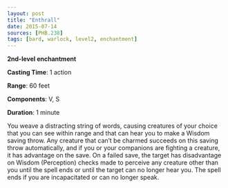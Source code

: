 ```yaml
---
layout: post
title: "Enthrall"
date: 2015-07-14
sources: [PHB.238]
tags: [bard, warlock, level2, enchantment]
---
```


**2nd-level enchantment**

**Casting Time**: 1 action

**Range**: 60 feet

**Components**: V, S

**Duration**: 1 minute

You weave a distracting string of words, causing creatures of your choice that you can see within range and that can hear you to make a Wisdom saving throw. Any creature that can’t be charmed succeeds on this saving throw automatically, and if you or your companions are fighting a creature, it has advantage on the save. On a failed save, the target has disadvantage on Wisdom (Perception) checks made to perceive any creature other than you until the spell ends or until the target can no longer hear you. The spell ends if you are incapacitated or can no longer speak.